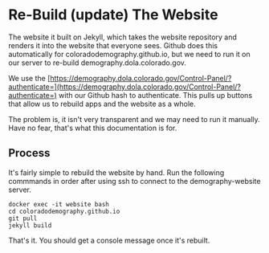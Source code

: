 # Re-Build (update) The Website

The website it built on Jekyll, which takes the website repository and renders it into the website that everyone sees.  Github does this automatically for coloradodemography.github.io, but we need to run it on our server to re-build demography.dola.colorado.gov.

We use the [https://demography.dola.colorado.gov/Control-Panel/?authenticate=](https://demography.dola.colorado.gov/Control-Panel/?authenticate=) with our Github hash to authenticate.  This pulls up buttons that allow us to rebuild apps and the website as a whole. 

The problem is, it isn't very transparent and we may need to run it manually.  Have no fear, that's what this documentation is for.

## Process

It's fairly simple to rebuild the website by hand.  Run the following commmands in order after using ssh to connect to the demography-website server.

```
docker exec -it website bash
cd coloradodemography.github.io
git pull
jekyll build

```

That's it.  You should get a console message once it's rebuilt.
